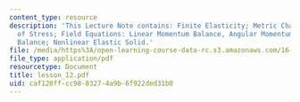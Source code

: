 ```yaml
---
content_type: resource
description: 'This Lecture Note contains: Finite Elasticity; Metric Changes; State
  of Stress; Field Equations: Linear Momentum Balance, Angular Momentum Balance, Energy
  Balance; Nonlinear Elastic Solid.'
file: /media/https%3A/open-learning-course-data-rc.s3.amazonaws.com/16-225-computational-mechanics-of-materials-fall-2003/caf120ffcc9883274a9b6f922ded31b0_lesson_12.pdf
file_type: application/pdf
resourcetype: Document
title: lesson_12.pdf
uid: caf120ff-cc98-8327-4a9b-6f922ded31b0
---
```

